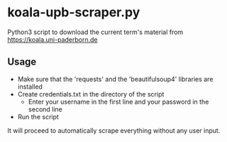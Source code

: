 # koala-upb-scraper.py

Python3 script to download the current term's material from https://koala.uni-paderborn.de

## Usage

* Make sure that the 'requests' and the 'beautifulsoup4' libraries are installed
* Create credentials.txt in the directory of the script
  * Enter your username in the first line and your password in the second line
* Run the script

It will proceed to automatically scrape everything without any user input.
